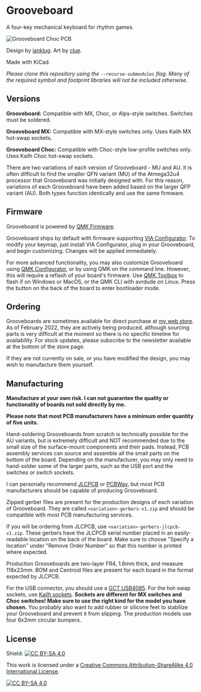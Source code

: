 # Grooveboard
A four-key mechanical keyboard for rhythm games.

![Grooveboard Choc PCB](https://i.imgur.com/wbMkbHX.jpg)

Design by [ianklug](https://ianklug.com). Art by [clue](https://clue.graphics).

Made with KiCad.

*Please clone this repository using the `--recurse-submodules` flag. Many of the required symbol and footprint libraries will not be included otherwise.*

## Versions

**Grooveboard:** Compatible with MX, Choc, or Alps-style switches. Switches must be soldered.

**Grooveboard MX:** Compatible with MX-style switches only. Uses Kailh MX hot-swap sockets.

**Grooveboard Choc:** Compatible with Choc-style low-profile switches only. Uses Kailh Choc hot-swap sockets.

There are two variations of each version of Grooveboard - MU and AU. It is often difficult to find the smaller QFN variant (MU) of the Atmega32u4 processor that Grooveboard was initially designed with. For this reason, variations of each Grooveboard have been added based on the larger QFP variant (AU). Both types function identically and use the same firmware.

## Firmware

Grooveboard is powered by [QMK Firmware](https://qmk.fm).

Grooveboard ships by default with firmware supporting [VIA Configurator](https://caniusevia.com). To modify your keymap, just install VIA Configurator, plug in your Grooveboard, and begin customizing. Changes will be applied immediately.

For more advanced functionality, you may also customize Grooveboard using [QMK Configurator](https://config.qmk.fm), or by using QMK on the command line. However, this will require a reflash of your board's firmware. Use [QMK Toolbox](https://github.com/qmk/qmk_toolbox) to flash if on Windows or MacOS, or the QMK CLI with avrdude on Linux. Press the button on the back of the board to enter bootloader mode.

## Ordering

Grooveboards are sometimes available for direct purchase at [my web store](https://kayboards.com/products/grooveboard). As of February 2022, they are actively being produced, although sourcing parts is very difficult at the moment so there is no specific timeline for availability. For stock updates, please subscribe to the newsletter available at the bottom of the store page.

If they are not currently on sale, or you have modified the design, you may wish to manufacture them yourself.

## Manufacturing

**Manufacture at your own risk. I can not guarantee the quality or functionality of boards not sold directly by me.**

**Please note that most PCB manufacturers have a minimum order quantity of five units.**

Hand-soldering Grooveboards from scratch is technically possible for the AU variants, but is extremely difficult and NOT recommended due to the small size of the surface-mount components and their pads. Instead, PCB assembly services can source and assemble all the small parts on the bottom of the board. Depending on the manufacturer, you may only need to hand-solder some of the larger parts, such as the USB port and the switches or switch sockets.

I can personally recommend [JLCPCB](https://jlcpcb.com) or [PCBWay](https://pcbway.com/), but most PCB manufacturers should be capable of producing Grooveboard.

Zipped gerber files are present for the production designs of each variation of Grooveboard. They are called `<variation>-gerbers-v1.zip` and should be compatible with most PCB manufacturing services.

If you will be ordering from JLCPCB, use `<variation>-gerbers-jlcpcb-v1.zip`. These gerbers have the JLCPCB serial number placed in an easily-readable location on the back of the board. Make sure to choose "Specify a location" under "Remove Order Number" so that this number is printed where expected.

Production Grooveboards are two-layer FR4, 1.6mm thick, and measure 118x23mm. BOM and Centroid files are present for each board in the format expected by JLCPCB.

For the USB connector, you should use a [GCT USB4085](https://gct.co/connector/usb4085). For the hot-swap sockets, use [Kailh sockets](https://www.kailhswitch.com/mechanical-keyboard-switches/box-switches/mechanical-keyboard-switches-kailh-pcb-socket.html). **Sockets are different for MX switches and Choc switches! Make sure to use the right kind for the model you have chosen.** You probably also want to add rubber or silicone feet to stabilize your Grooveboard and prevent it from slipping. The production models use four 6x2mm circular bumpers.

## License

Shield: [![CC BY-SA 4.0][cc-by-sa-shield]][cc-by-sa]

This work is licensed under a
[Creative Commons Attribution-ShareAlike 4.0 International License][cc-by-sa].

[![CC BY-SA 4.0][cc-by-sa-image]][cc-by-sa]

[cc-by-sa]: http://creativecommons.org/licenses/by-sa/4.0/
[cc-by-sa-image]: https://licensebuttons.net/l/by-sa/4.0/88x31.png
[cc-by-sa-shield]: https://img.shields.io/badge/License-CC%20BY--SA%204.0-lightgrey.svg
